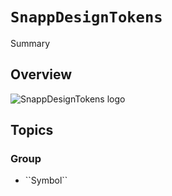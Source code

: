 # ``SnappDesignTokens``

<!--@START_MENU_TOKEN@-->Summary<!--@END_MENU_TOKEN@-->

## Overview

![SnappDesignTokens logo](logo.png)

## Topics

### <!--@START_MENU_TOKEN@-->Group<!--@END_MENU_TOKEN@-->

- <!--@START_MENU_TOKEN@-->``Symbol``<!--@END_MENU_TOKEN@-->
